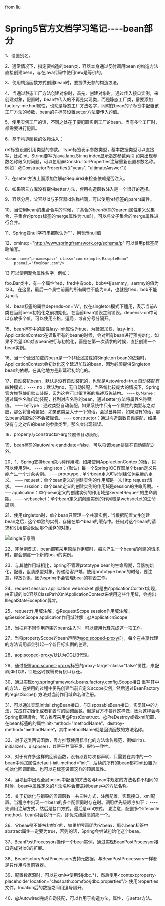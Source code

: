 from liu

# Spring5官方文档学习笔记----bean部分 #

1、设置别名，<alias name= "fromName" alias = "toName">

2、通常情况下，指定要构造的bean类，容器本身通过反射调用bean
的构造方法直接创建bean，与在java代码中使用new是等价的。

3、使用构造函数方式创建bean时，要提供无参的构造方法。

4、当通过静态工厂方法创建对象时，首先，创建对象时，通过传入接口实例，来创建对象，配置时，bean中传入的不再是实现类，而是静态工厂类，需要添加factory-method属性，也就是静态工厂方法名字，同时在bean的子标签<constructor-arg>中配置该工厂方法的参数，bean的子标签<property>设置setter方法要传入的值。

5，使用实例工厂的话，不同之处在于要配置实例工厂的bean。当有多个工厂时，都需要进行配置。

6，基于构造函数的依赖注入：
 <construct-args>   

 ref标签设置引用类型的参数。
 type标签表示参数类型，基本数据类型可以直接写，比如int。String要写为java.lang.String
index显示指定参数索引
如果出现参数名称歧义的问题，可以使用@ConstructorProperties注解重新设置参数名称。
例如：@ConstructorProperties({"years", "ultimateAnswer"})

7、在setter方法上面添加注解@Required来检查依赖是否注入。

8、如果第三方库没有提供setter方法，使用构造函数注入是一个很好的选择。

9、容器分层，父容器id与子容器id名称相同，可以使用ref标签的parent属性。

10、当使用bean的集合合并的时候，子集合的bean标签的parent属性定义父集合，子集合的props标签的merge属性为true时，可以将父子集合的merge属性进行合并。

11、Spring把null字符串都默认为''"，用<null/>表示null值

12、xmlns:p="http://www.springframework.org/schema/p" 
可以使用p标签简略编写。

 <bean name="classic" class="com.example.ExampleBean">
        <property name="email" value="foo@bar.com"/>
    </bean>

    <bean name="p-namespace" class="com.example.ExampleBean"
        p:email="foo@bar.com"/>

13.可以使用混合属性名字，例如：
<bean id="foo" class="foo.Bar">
    <property name="fred.bob.sammy" value="123" />
</bean>

foo.Bar类中，有一个属性fred，fred中有bob，bob中有sammy，sammy的值为123。
在这里，最后一个属性前面的所有属性不能为null，也就是fred、bob不能为null。

14、bean标签的属性depends-on="A"，仅在singleton模式下适用，表示当前A类在当前bean初始化之前初始化，在当前bean销毁之前销毁。depends-on中可以存放多个值，可以使用空格，逗号，或者分号分隔开。

15、bean标签中的属性lazy-init属性为true，为延迟加载，lazy-init，ApplicationContext在读取所有的bean的时候，会对所有bean进行预初始化，如果不希望IOC对该bean进行与初始化，而是在第一次请求的时候，直接创建一个bean实例。

16、当一个延迟加载的bean是一个非延迟加载的Singleton bean的依赖时，ApplicationContext会初始化这个延迟加载的bean，因为必须提供Singleton bean的依赖。在其他地方是非延迟初始化的。

17、自动装配bean，默认是没有自动装配的，也就是Autowired=true
    自动装配有四种模式：
     ---- no：默认为no，无自动装配，当系统比较庞大的情况下，Spring官方推荐使用默认装配，因为这样可以很清晰的描述系统结构。
     ---- byName：通过属性名称自动装配，找到对应名称的bean，通过setter方法将属性名称赋值。
     ---- byType：通过类型自动装配，如果系统中只有一个属性的类型与之对应，那么将自动装配，如果该类型大于一个的话，会抛出异常，如果没有的话，那么bean的属性的不会被赋值。
     ---- constructor：通过构造函数自动装配，如果没有与之对应的bean的参数类型，那么会出现错误。

18、property与constructor-arg会覆盖自动装配。

19、bean标签的autowire-candidate=false，可以将该bean排除在自动装配之外。

20、1、Spring支持bean的六种作用域，如果使用AppliactionContext的话，只可以使用5种。
    ---- singleton：（默认）每一个Spring IOC容器单个bean定义只能产生一个对象实例。
    ---- prototype：单个bean定义可以创建任何数量的定义。
    ---- request：单个bean定义的创建实例的作用域是一次Http request请求。
    ---- session：单个bean定义的创建实例的作用域是session的生命周期。
    ---- application：单个bean定义的创建实例的作用域是ServletRequest的生命周期。
    ---- websocket：单个bean定义的创建实例的作用域是websocket的生命周期。

21、使用singleton时，单个bean只管理一个共享实例，当根据配置文件创建bean之后，这个单独的实例，存储在单个bean的缓存中。任何对这个bean的请求和引用都会返回那个缓存的对象。


![single示意图](http://upload-images.jianshu.io/upload_images/5943394-8323565d77a8fb90.png?imageMogr2/auto-orient/strip%7CimageView2/2/w/1240) 

22、非单例模式，bean部署采用原型作用域时，每次产生一个bean的创建的请求时，都会创建一个新的bean的实例。

23、与其他作用域相比，Spring不管理prototype bean的生命周期，容器初始化，配置，组装原型对象，传递给客户端。使用prototype bean的时候，要注意，释放对象，因为spring不会管理bean的销毁工作。

24、request session application websocket 都是由ApplicationContext实现，由正规的IoC容器ClassPathXmlApplicationContext来使用这些作用域，会抛出IllegalStateException异常。

25、request作用域注解：@RequestScope
      session作用域注解：@SessionScope
      application作用域注解：@ApplicationScope
      
26、当把将不同作用范围的bean注入时，可以使用代理完成这一项工作。

27、当将propertyScope的bean声明为<aop:scoped-proxy/>时，每个在共享代理的方法调用都会引起一个新目标实例的创建。

28、<aop:scoped-proxy/>默认为CGLIB代理。

29、通过配置<aop:scoped-proxy/>标签的proxy-target-class="false"属性，来配置jdk代理，但是这时候需要有接口存在。

30、通过实现org.springframework.beans.factory.config.Scope接口
重写其中的方法，在使用的过程中要先创建当前自定义scope实例，然后通过BeanFactory的registScope() 方法对当前作用域命名和注册。

31、可以通过实现InitializingBean接口，与DisposableBean接口，实现其中的方法，完成在初始化或者销毁时的回调函数。但是官方不推荐这样做，因为这样会与Spring框架耦合，官方推荐采用@PostConstruct、@PreDestroy或者xml配置，在bean标签的的属性init-method="methodName"、destroy-method="methodName"，其中methodName就是回调函数的方法名称。

32、对于这类回调函数，官方推荐使用标准化的方法命名规范，例如init()、initialize()、dispose()，以便于共同开发，保持一致性。

33、对于有许多这样的回调函数，没有必要每次都声明，只需要在其中的一个bean中添加属性default-init-method="init"，后续的所有的bean都将init设置为初始化回调函数。也可以在<beans>标签设置这样的顶层属性。

34、当项目中出现全局beans中配置的方法名与bean中规定的方法名称不相同的时候，bean中属性定义的方法名称会覆盖掉beans中的方法名称。

35、关于初始化与销毁的回调函数一共三种方式，注解配置，实现接口，xml配置。当程序中出现一个bean的多个配置同时存在时。调用优先级顺序如下：
    ---- 先调用注解方式，然后是接口方式，最后是xml方式。
    要注意，配置多个lifecycle method，bean只会执行一次，即优先级最高的那一个。

36、父bean是不能被初始化的，如果想要声明为父bean，那么bean标签中abstract属性一定要为true，否则的话，Spring会尝试初始化这个bean。

37、BeanPostProcessors操作一个bean实例，通过实现BeanPostProcessor接口完成对IoC的扩展。

38、BeanFactoryPostProcessors支持元数据，与BeanPostProcessors一样都是只作用与当前容器。

39、配置数据源时，可以在xml中使用${jdbc.*}，然后使用<context:property-placeholder location="classpath:com/foo/jdbc.properties"/>
使用properties文件。location后的数据之间用逗号隔开。

40、@Autowired完成自动装配，可以作用于构造方法，属性，与setter方法。
